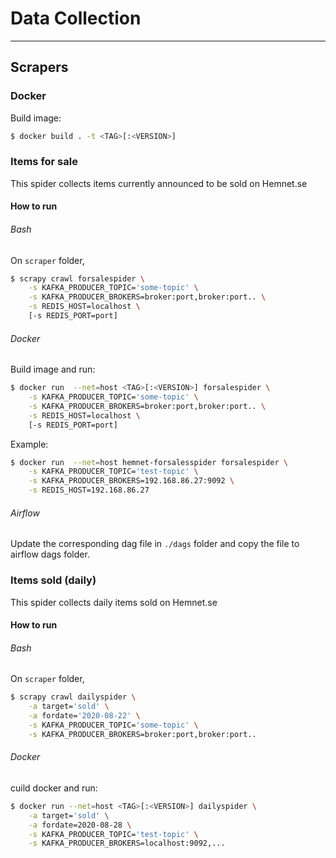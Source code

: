 # Data Collection
___
## Scrapers

### Docker
Build image:
```bash
$ docker build . -t <TAG>[:<VERSION>]
```

### Items for sale
This spider collects items currently announced to be sold on Hemnet.se

#### How to run
###### Bash
On `scraper` folder,
```bash
$ scrapy crawl forsalespider \
	-s KAFKA_PRODUCER_TOPIC='some-topic' \
	-s KAFKA_PRODUCER_BROKERS=broker:port,broker:port.. \
	-s REDIS_HOST=localhost \
	[-s REDIS_PORT=port]

```

###### Docker
Build image and run:
```bash
$ docker run  --net=host <TAG>[:<VERSION>] forsalespider \
	-s KAFKA_PRODUCER_TOPIC='some-topic' \
	-s KAFKA_PRODUCER_BROKERS=broker:port,broker:port.. \
	-s REDIS_HOST=localhost \
	[-s REDIS_PORT=port]

```
Example:
```bash
$ docker run  --net=host hemnet-forsalesspider forsalespider \
	-s KAFKA_PRODUCER_TOPIC='test-topic' \
	-s KAFKA_PRODUCER_BROKERS=192.168.86.27:9092 \
	-s REDIS_HOST=192.168.86.27
```

###### Airflow
Update the corresponding dag file in `./dags` folder and copy the
file to airflow dags folder.


### Items sold (daily)
This spider collects daily items sold on Hemnet.se

#### How to run
###### Bash
On `scraper` folder,
```bash
$ scrapy crawl dailyspider \
	-a target='sold' \
	-a fordate='2020-08-22' \
	-s KAFKA_PRODUCER_TOPIC='some-topic' \
	-s KAFKA_PRODUCER_BROKERS=broker:port,broker:port.. 
```

###### Docker
cuild docker and run:
```bash
$ docker run --net=host <TAG>[:<VERSION>] dailyspider \
	-a target='sold' \
	-a fordate=2020-08-28 \
	-s KAFKA_PRODUCER_TOPIC='test-topic' \
	-s KAFKA_PRODUCER_BROKERS=localhost:9092,...
```